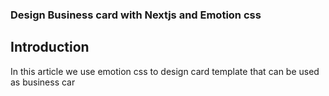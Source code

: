 ### Design Business card with Nextjs and Emotion css

## Introduction

In this article we use emotion css to design card template that can be used as business car